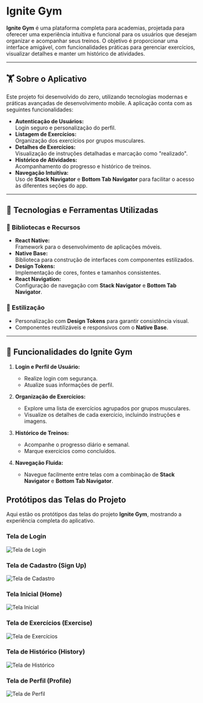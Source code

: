 # Ignite Gym

**Ignite Gym** é uma plataforma completa para academias, projetada para oferecer uma experiência intuitiva e funcional para os usuários que desejam organizar e acompanhar seus treinos. O objetivo é proporcionar uma interface amigável, com funcionalidades práticas para gerenciar exercícios, visualizar detalhes e manter um histórico de atividades.

---

## 🏋️ Sobre o Aplicativo

Este projeto foi desenvolvido do zero, utilizando tecnologias modernas e práticas avançadas de desenvolvimento mobile. A aplicação conta com as seguintes funcionalidades:

- **Autenticação de Usuários:**  
  Login seguro e personalização do perfil.
- **Listagem de Exercícios:**  
  Organização dos exercícios por grupos musculares.
- **Detalhes de Exercícios:**  
  Visualização de instruções detalhadas e marcação como "realizado".
- **Histórico de Atividades:**  
  Acompanhamento do progresso e histórico de treinos.
- **Navegação Intuitiva:**  
  Uso de **Stack Navigator** e **Bottom Tab Navigator** para facilitar o acesso às diferentes seções do app.

---

## 🎨 Tecnologias e Ferramentas Utilizadas

### 🔧 Bibliotecas e Recursos
- **React Native:**  
  Framework para o desenvolvimento de aplicações móveis.
- **Native Base:**  
  Biblioteca para construção de interfaces com componentes estilizados.
- **Design Tokens:**  
  Implementação de cores, fontes e tamanhos consistentes.
- **React Navigation:**  
  Configuração de navegação com **Stack Navigator** e **Bottom Tab Navigator**.

### 📐 Estilização
- Personalização com **Design Tokens** para garantir consistência visual.
- Componentes reutilizáveis e responsivos com o **Native Base**.

---

## 🚀 Funcionalidades do Ignite Gym

1. **Login e Perfil de Usuário:**
   - Realize login com segurança.
   - Atualize suas informações de perfil.

2. **Organização de Exercícios:**
   - Explore uma lista de exercícios agrupados por grupos musculares.
   - Visualize os detalhes de cada exercício, incluindo instruções e imagens.

3. **Histórico de Treinos:**
   - Acompanhe o progresso diário e semanal.
   - Marque exercícios como concluídos.

4. **Navegação Fluida:**
   - Navegue facilmente entre telas com a combinação de **Stack Navigator** e **Bottom Tab Navigator**.

## Protótipos das Telas do Projeto

Aqui estão os protótipos das telas do projeto **Ignite Gym**, mostrando a experiência completa do aplicativo.

### Tela de Login
![Tela de Login](./ignite_Gym/assets/Login.png "Tela de Login")

### Tela de Cadastro (Sign Up)
![Tela de Cadastro](./ignite_Gym/assets/Sign%20Up.png "Tela de Cadastro")

### Tela Inicial (Home)
![Tela Inicial](./ignite_Gym/assets/Home.png "Tela Inicial")

### Tela de Exercícios (Exercise)
![Tela de Exercícios](./ignite_Gym/assets/Exercise.png "Tela de Exercícios")

### Tela de Histórico (History)
![Tela de Histórico](./ignite_Gym/assets/History.png "Tela de Histórico")

### Tela de Perfil (Profile)
![Tela de Perfil](./ignite_Gym/assets/Profile.png "Tela de Perfil")





